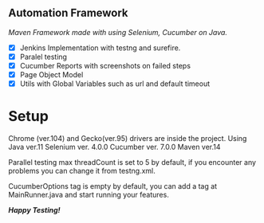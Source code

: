 

##  Automation Framework



*Maven Framework made with using Selenium, Cucumber on Java.*

 - [x] Jenkins Implementation with testng and surefire.
 - [x] Paralel testing
 - [x] Cucumber Reports with screenshots on failed steps
 - [x] Page Object Model
 - [x] Utils with Global Variables such as url and default timeout

# Setup

Chrome (ver.104) and Gecko(ver.95) drivers are inside the project.
Using Java ver.11
Selenium ver. 4.0.0
Cucumber ver. 7.0.0
Maven ver.14

Parallel testing max threadCount is set to 5 by default, if you encounter any problems you can change it from testng.xml.

CucumberOptions tag is empty by default, you can add a tag at MainRunner.java and start running your features.

***Happy Testing!***
